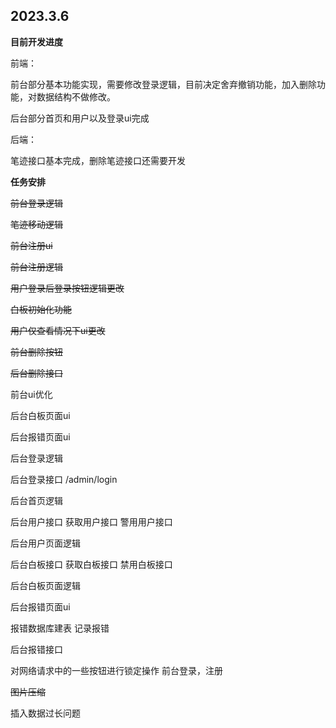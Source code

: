 ## 2023.3.6
**目前开发进度**

前端：

前台部分基本功能实现，需要修改登录逻辑，目前决定舍弃撤销功能，加入删除功能，对数据结构不做修改。

后台部分首页和用户以及登录ui完成

后端：

笔迹接口基本完成，删除笔迹接口还需要开发

**任务安排**

~~前台登录逻辑~~

~~笔迹移动逻辑~~

~~前台注册ui~~

~~前台注册逻辑~~

~~用户登录后登录按钮逻辑更改~~

~~白板初始化功能~~

~~用户仅查看情况下ui更改~~

~~前台删除按钮~~

~~后台删除接口~~

前台ui优化

后台白板页面ui

后台报错页面ui

后台登录逻辑

后台登录接口  /admin/login

后台首页逻辑

后台用户接口 获取用户接口 警用用户接口

后台用户页面逻辑

后台白板接口 获取白板接口 禁用白板接口

后台白板页面逻辑

后台报错页面ui

报错数据库建表 记录报错

后台报错接口

对网络请求中的一些按钮进行锁定操作 前台登录，注册

~~图片压缩~~

插入数据过长问题
